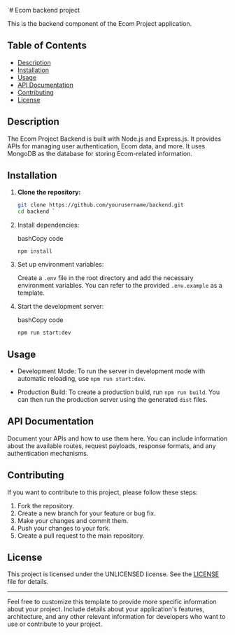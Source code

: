 `# Ecom backend project

This is the backend component of the Ecom Project application.

## Table of Contents

- [Description](#description)
- [Installation](#installation)
- [Usage](#usage)
- [API Documentation](#api-documentation)
- [Contributing](#contributing)
- [License](#license)

## Description

The Ecom Project Backend is built with Node.js and Express.js. It provides APIs for managing user authentication, Ecom data, and more. It uses MongoDB as the database for storing Ecom-related information.

## Installation

1. **Clone the repository:**

   ```bash
   git clone https://github.com/yourusername/backend.git
   cd backend `

1.  Install dependencies:

    bashCopy code

    `npm install`

2.  Set up environment variables:

    Create a `.env` file in the root directory and add the necessary environment variables. You can refer to the provided `.env.example` as a template.

3.  Start the development server:

    bashCopy code

    `npm run start:dev`

Usage
-----

-   Development Mode: To run the server in development mode with automatic reloading, use `npm run start:dev`.

-   Production Build: To create a production build, run `npm run build`. You can then run the production server using the generated `dist` files.

API Documentation
-----------------

Document your APIs and how to use them here. You can include information about the available routes, request payloads, response formats, and any authentication mechanisms.

Contributing
------------

If you want to contribute to this project, please follow these steps:

1.  Fork the repository.
2.  Create a new branch for your feature or bug fix.
3.  Make your changes and commit them.
4.  Push your changes to your fork.
5.  Create a pull request to the main repository.

License
-------

This project is licensed under the UNLICENSED license. See the [LICENSE](https://chat.openai.com/c/LICENSE) file for details.

* * * * *

Feel free to customize this template to provide more specific information about your project. Include details about your application's features, architecture, and any other relevant information for developers who want to use or contribute to your project.
